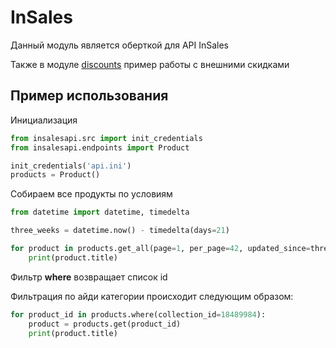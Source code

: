 # InSales
Данный модуль является оберткой для API InSales

Также в модуле <a href="https://github.com/youlooknicetoday/insales/tree/master/discounts">discounts</a> пример работы с внешними скидками
## Пример использования
Инициализация
```python
from insalesapi.src import init_credentials
from insalesapi.endpoints import Product

init_credentials('api.ini')
products = Product()
```
Собираем все продукты по условиям
```python
from datetime import datetime, timedelta

three_weeks = datetime.now() - timedelta(days=21)

for product in products.get_all(page=1, per_page=42, updated_since=three_weeks):
    print(product.title)
```
Фильтр **where** возвращает список id 

Фильтрация по айди категории происходит следующим образом:

```python
for product_id in products.where(collection_id=18489984):
    product = products.get(product_id)
    print(product.title)
```